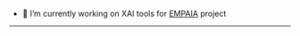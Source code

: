 - 🔭 I’m currently working on XAI tools for [EMPAIA](https://en.empaia.org/) project

---

<!--START_SECTION:waka-->
<!--END_SECTION:waka-->
